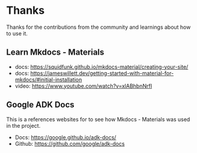 # Thanks

Thanks for the contributions from the community and learnings about how to use it.

## Learn Mkdocs - Materials
* docs: https://squidfunk.github.io/mkdocs-material/creating-your-site/
* docs: https://jameswillett.dev/getting-started-with-material-for-mkdocs/#initial-installation
* video: https://www.youtube.com/watch?v=xlABhbnNrfI 


## Google ADK Docs

This is a references websites for to see how Mkdocs - Materials was used in the project.

* Docs: https://google.github.io/adk-docs/
* Github: https://github.com/google/adk-docs

